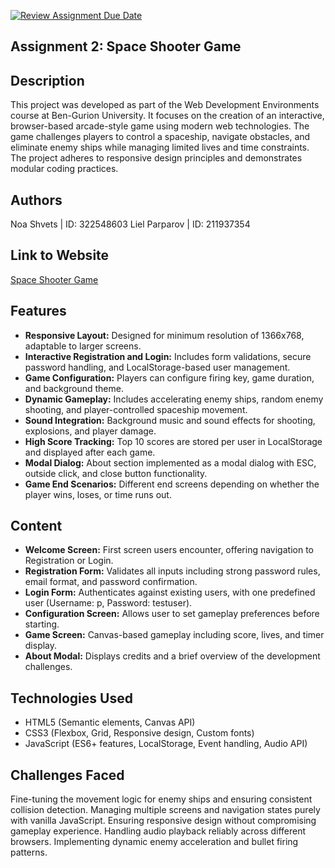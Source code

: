 [![Review Assignment Due Date](https://classroom.github.com/assets/deadline-readme-button-22041afd0340ce965d47ae6ef1cefeee28c7c493a6346c4f15d667ab976d596c.svg)](https://classroom.github.com/a/C1S6S1cK)
## Assignment 2: Space Shooter Game

## Description
This project was developed as part of the Web Development Environments course at Ben-Gurion University. It focuses on the creation of an interactive, browser-based arcade-style game using modern web technologies. The game challenges players to control a spaceship, navigate obstacles, and eliminate enemy ships while managing limited lives and time constraints. The project adheres to responsive design principles and demonstrates modular coding practices.

## Authors
Noa Shvets | ID: 322548603
Liel Parparov | ID: 211937354

## Link to Website
[Space Shooter Game](https://wed-2023.github.io/assignment2-211937354_322548603_assignment2/)

## Features
- **Responsive Layout:** Designed for minimum resolution of 1366x768, adaptable to larger screens.
- **Interactive Registration and Login:** Includes form validations, secure password handling, and LocalStorage-based user management.
- **Game Configuration:** Players can configure firing key, game duration, and background theme.
- **Dynamic Gameplay:** Includes accelerating enemy ships, random enemy shooting, and player-controlled spaceship movement.
- **Sound Integration:** Background music and sound effects for shooting, explosions, and player damage.
- **High Score Tracking:** Top 10 scores are stored per user in LocalStorage and displayed after each game.
- **Modal Dialog:** About section implemented as a modal dialog with ESC, outside click, and close button functionality.
- **Game End Scenarios:** Different end screens depending on whether the player wins, loses, or time runs out.

## Content
- **Welcome Screen:** First screen users encounter, offering navigation to Registration or Login.
- **Registration Form:** Validates all inputs including strong password rules, email format, and password confirmation.
- **Login Form:** Authenticates against existing users, with one predefined user (Username: p, Password: testuser).
- **Configuration Screen:** Allows user to set gameplay preferences before starting.
- **Game Screen:** Canvas-based gameplay including score, lives, and timer display.
- **About Modal:** Displays credits and a brief overview of the development challenges.

## Technologies Used
- HTML5 (Semantic elements, Canvas API)
- CSS3 (Flexbox, Grid, Responsive design, Custom fonts)
- JavaScript (ES6+ features, LocalStorage, Event handling, Audio API)

## Challenges Faced
Fine-tuning the movement logic for enemy ships and ensuring consistent collision detection.
Managing multiple screens and navigation states purely with vanilla JavaScript.
Ensuring responsive design without compromising gameplay experience.
Handling audio playback reliably across different browsers.
Implementing dynamic enemy acceleration and bullet firing patterns.

